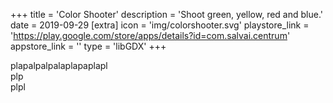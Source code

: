 +++
title = 'Color Shooter'
description = 'Shoot green, yellow, red and blue.'
date = 2019-09-29
[extra]
icon = 'img/colorshooter.svg'
playstore_link = 'https://play.google.com/store/apps/details?id=com.salvai.centrum'
appstore_link = ''
type = 'libGDX'
+++

plapalpalpalaplapaplapl  
plp  
plpl